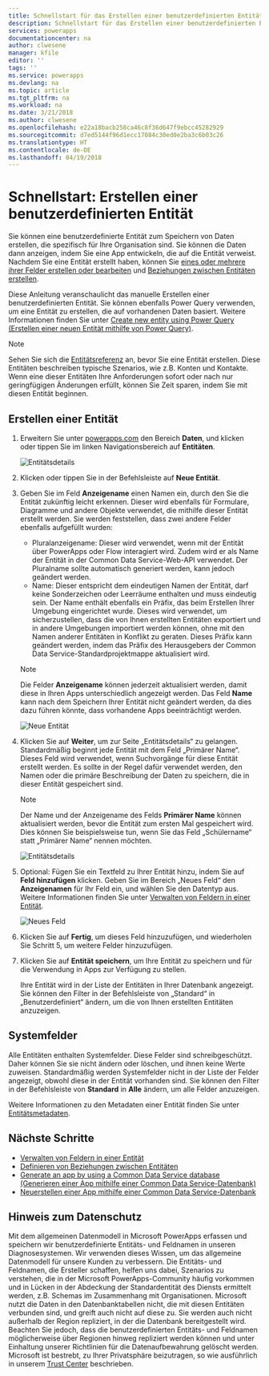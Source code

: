 ```yaml
---
title: Schnellstart für das Erstellen einer benutzerdefinierten Entität | Microsoft-Dokumentation
description: Schnellstart für das Erstellen einer benutzerdefinierten Entität, die auf einer anderen Entität basiert oder von Grund auf neu erstellt wird
services: powerapps
documentationcenter: na
author: clwesene
manager: kfile
editor: ''
tags: ''
ms.service: powerapps
ms.devlang: na
ms.topic: article
ms.tgt_pltfrm: na
ms.workload: na
ms.date: 3/21/2018
ms.author: clwesene
ms.openlocfilehash: e22a18bacb258ca46c8f36d647f9ebcc45282929
ms.sourcegitcommit: d7ed5144f96d1ecc17084c30ed0e2ba3c6b03c26
ms.translationtype: HT
ms.contentlocale: de-DE
ms.lasthandoff: 04/19/2018
---
```

# <a name="quickstart-create-a-custom-entity"></a>Schnellstart: Erstellen einer benutzerdefinierten Entität
Sie können eine benutzerdefinierte Entität zum Speichern von Daten erstellen, die spezifisch für Ihre Organisation sind. Sie können die Daten dann anzeigen, indem Sie eine App entwickeln, die auf die Entität verweist. Nachdem Sie eine Entität erstellt haben, können Sie [eines oder mehrere ihrer Felder erstellen oder bearbeiten](data-platform-manage-fields.md) und [Beziehungen zwischen Entitäten erstellen](data-platform-entity-lookup.md).

Diese Anleitung veranschaulicht das manuelle Erstellen einer benutzerdefinierten Entität. Sie können ebenfalls Power Query verwenden, um eine Entität zu erstellen, die auf vorhandenen Daten basiert. Weitere Informationen finden Sie unter [Create new entity using Power Query (Erstellen einer neuen Entität mithilfe von Power Query)](data-platform-cds-newentity-pq.md).

> [!NOTE]
> Sehen Sie sich die [Entitätsreferenz](../../developer/common-data-service/reference/about-entity-reference.md) an, bevor Sie eine Entität erstellen. Diese Entitäten beschreiben typische Szenarios, wie z.B. Konten und Kontakte. Wenn eine dieser Entitäten Ihre Anforderungen sofort oder nach nur geringfügigen Änderungen erfüllt, können Sie Zeit sparen, indem Sie mit diesen Entität beginnen.

## <a name="create-an-entity"></a>Erstellen einer Entität
1. Erweitern Sie unter [powerapps.com](https://web.powerapps.com) den Bereich **Daten**, und klicken oder tippen Sie im linken Navigationsbereich auf **Entitäten**.

    ![Entitätsdetails](./media/data-platform-cds-create-entity/entitylist.png "Entitätsliste")

2. Klicken oder tippen Sie in der Befehlsleiste auf **Neue Entität**.
3. Geben Sie im Feld **Anzeigename** einen Namen ein, durch den Sie die Entität zukünftig leicht erkennen. Dieser wird ebenfalls für Formulare, Diagramme und andere Objekte verwendet, die mithilfe dieser Entität erstellt werden. Sie werden feststellen, dass zwei andere Felder ebenfalls aufgefüllt wurden:

    * Pluralanzeigename: Dieser wird verwendet, wenn mit der Entität über PowerApps oder Flow interagiert wird. Zudem wird er als Name der Entität in der Common Data Service-Web-API verwendet. Der Pluralname sollte automatisch generiert werden, kann jedoch geändert werden.
    * Name: Dieser entspricht dem eindeutigen Namen der Entität, darf keine Sonderzeichen oder Leerräume enthalten und muss eindeutig sein. Der Name enthält ebenfalls ein Präfix, das beim Erstellen Ihrer Umgebung eingerichtet wurde. Dieses wird verwendet, um sicherzustellen, dass die von Ihnen erstellten Entitäten exportiert und in andere Umgebungen importiert werden können, ohne mit den Namen anderer Entitäten in Konflikt zu geraten. Dieses Präfix kann geändert werden, indem das Präfix des Herausgebers der Common Data Service-Standardprojektmappe aktualisiert wird.

    > [!NOTE]
    > Die Felder **Anzeigename** können jederzeit aktualisiert werden, damit diese in Ihren Apps unterschiedlich angezeigt werden. Das Feld **Name** kann nach dem Speichern Ihrer Entität nicht geändert werden, da dies dazu führen könnte, dass vorhandene Apps beeinträchtigt werden.

    ![Neue Entität](./media/data-platform-cds-create-entity/newentitypanel.png "Bereich „Neue Entität“")

4. Klicken Sie auf **Weiter**, um zur Seite „Entitätsdetails“ zu gelangen. Standardmäßig beginnt jede Entität mit dem Feld „Primärer Name“. Dieses Feld wird verwendet, wenn Suchvorgänge für diese Entität erstellt werden. Es sollte in der Regel dafür verwendet werden, den Namen oder die primäre Beschreibung der Daten zu speichern, die in dieser Entität gespeichert sind.

    > [!NOTE]
    > Der Name und der Anzeigename des Felds **Primärer Name** können aktualisiert werden, bevor die Entität zum ersten Mal gespeichert wird. Dies können Sie beispielsweise tun, wenn Sie das Feld „Schülername“ statt „Primärer Name“ nennen möchten.

    ![Entitätsdetails](./media/data-platform-cds-create-entity/newentitydetails.png "Neue Entitätsdetails")

5. Optional: Fügen Sie ein Textfeld zu Ihrer Entität hinzu, indem Sie auf **Feld hinzufügen** klicken. Geben Sie im Bereich „Neues Feld“ den **Anzeigenamen** für Ihr Feld ein, und wählen Sie den Datentyp aus. Weitere Informationen finden Sie unter [Verwalten von Feldern in einer Entität](data-platform-manage-fields.md).

    ![Neues Feld](./media/data-platform-cds-create-entity/newfieldpanel-2.png "Bereich „Neues Feld“")


6. Klicken Sie auf **Fertig**, um dieses Feld hinzuzufügen, und wiederholen Sie Schritt 5, um weitere Felder hinzuzufügen.
7. Klicken Sie auf **Entität speichern**, um Ihre Entität zu speichern und für die Verwendung in Apps zur Verfügung zu stellen.

    Ihre Entität wird in der Liste der Entitäten in Ihrer Datenbank angezeigt. Sie können den Filter in der Befehlsleiste von „Standard“ in „Benutzerdefiniert“ ändern, um die von Ihnen erstellten Entitäten anzuzeigen.

## <a name="system-fields"></a>Systemfelder
Alle Entitäten enthalten Systemfelder. Diese Felder sind schreibgeschützt. Daher können Sie sie nicht ändern oder löschen, und ihnen keine Werte zuweisen. Standardmäßig werden Systemfelder nicht in der Liste der Felder angezeigt, obwohl diese in der Entität vorhanden sind. Sie können den Filter in der Befehlsleiste von **Standard** in **Alle** ändern, um alle Felder anzuzeigen.

Weitere Informationen zu den Metadaten einer Entität finden Sie unter [Entitätsmetadaten](../../developer/common-data-service/entity-metadata.md).

## <a name="next-steps"></a>Nächste Schritte
* [Verwalten von Feldern in einer Entität](data-platform-manage-fields.md)
* [Definieren von Beziehungen zwischen Entitäten](data-platform-entity-lookup.md)
* [Generate an app by using a Common Data Service database (Generieren einer App mithilfe einer Common Data Service-Datenbank)](../canvas-apps/data-platform-create-app.md)
* [Neuerstellen einer App mithilfe einer Common Data Service-Datenbank](../canvas-apps/data-platform-create-app-scratch.md)

## <a name="privacy-notice"></a>Hinweis zum Datenschutz
Mit dem allgemeinen Datenmodell in Microsoft PowerApps erfassen und speichern wir benutzerdefinierte Entitäts- und Feldnamen in unseren Diagnosesystemen.  Wir verwenden dieses Wissen, um das allgemeine Datenmodell für unsere Kunden zu verbessern. Die Entitäts- und Feldnamen, die Ersteller schaffen, helfen uns dabei, Szenarios zu verstehen, die in der Microsoft PowerApps-Community häufig vorkommen und in Lücken in der Abdeckung der Standardentität des Diensts ermittelt werden, z.B. Schemas im Zusammenhang mit Organisationen. Microsoft nutzt die Daten in den Datenbanktabellen nicht, die mit diesen Entitäten verbunden sind, und greift auch nicht auf diese zu. Sie werden auch nicht außerhalb der Region repliziert, in der die Datenbank bereitgestellt wird. Beachten Sie jedoch, dass die benutzerdefinierten Entitäts- und Feldnamen möglicherweise über Regionen hinweg repliziert werden können und unter Einhaltung unserer Richtlinien für die Datenaufbewahrung gelöscht werden. Microsoft ist bestrebt, zu Ihrer Privatsphäre beizutragen, so wie ausführlich in unserem [Trust Center](https://www.microsoft.com/trustcenter/Privacy/default.aspx) beschrieben.

